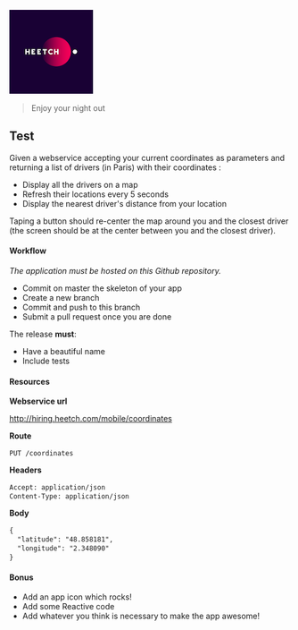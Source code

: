 ![Heetch](heetch.png)

> Enjoy your night out

## Test
Given a webservice accepting your current coordinates as parameters and returning a list of drivers (in Paris) with their coordinates :

- Display all the drivers on a map
- Refresh their locations every 5 seconds
- Display the nearest driver's distance from your location

Taping a button should re-center the map around you and the closest driver
(the screen should be at the center between you and the closest driver).

#### Workflow
*The application must be hosted on this Github repository.*

- Commit on master the skeleton of your app
- Create a new branch
- Commit and push to this branch
- Submit a pull request once you are done


The release **must**:

- Have a beautiful name
- Include tests

#### Resources

**Webservice url**

http://hiring.heetch.com/mobile/coordinates

**Route**

```
PUT /coordinates
```

**Headers**

```
Accept: application/json
Content-Type: application/json
```

**Body**

```
{
  "latitude": "48.858181",
  "longitude": "2.348090"
}
```

#### Bonus

- Add an app icon which rocks!
- Add some Reactive code
- Add whatever you think is necessary to make the app awesome!
